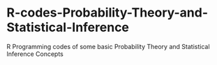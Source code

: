 # R-codes-Probability-Theory-and-Statistical-Inference
R Programming codes of some basic Probability Theory and Statistical Inference Concepts
